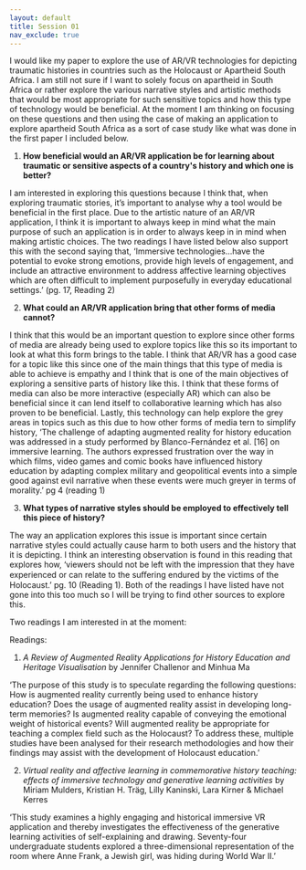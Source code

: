 ```yaml
---
layout: default
title: Session 01
nav_exclude: true
---
```


I would like my paper to explore the use of AR/VR technologies for depicting traumatic histories in countries such as the Holocaust or Apartheid South Africa. I am still not sure if I want to solely focus on apartheid in South Africa or rather explore the various narrative styles and artistic methods that would be most appropriate for such sensitive topics and how this type of technology would be beneficial. At the moment I am thinking on focusing on these questions and then using the case of making an application to explore apartheid South Africa as a sort of case study like what was done in the first paper I included below. 

1. **How beneficial would an AR/VR application be for learning about traumatic or sensitive aspects of a country's history and which one is better?**

I am interested in exploring this questions because I think that, when exploring traumatic stories, it’s important to analyse why a tool would be beneficial  in the first place. Due to the artistic nature of an AR/VR application, I think it is important to always keep in mind what the main purpose of such an application is in order to always keep in in mind when making artistic choices.  The two readings I have listed below also support this with the second saying that, ‘Immersive technologies…have the potential to evoke strong emotions, provide high levels of engagement, and include an attractive environment to address affective learning objectives which are often difficult to implement purposefully in everyday educational settings.’ (pg. 17, Reading 2)

2. **What could an AR/VR application bring that other forms of media cannot?** 

I think that this would be an important question to explore since other forms of media are already being used to explore topics like this so its important to look at what this form brings to the table.  I think that AR/VR has a good case for a topic like this since one of the main things that this type of media is able to achieve is empathy and I think that is one of the main objectives of exploring a sensitive parts of history like this. I think that these forms of media can also be more interactive (especially AR) which can also be beneficial since it can lend itself to collaborative learning which has also proven to be beneficial. Lastly, this technology can help explore the grey areas in topics such as this due to how other forms of media tern to simplify history, ‘The challenge of adapting augmented reality for history education was addressed in a study performed by Blanco-Fernández et al. [16] on immersive learning. The authors expressed frustration over the way in which films, video games and comic books have influenced history education by adapting complex military and geopolitical events into a simple good against evil narrative when these events were much greyer in terms of morality.’ pg 4 (reading 1)

3. **What types of narrative styles should be employed to effectively tell this piece of history?** 

The way an application explores this issue is important since certain narrative styles could actually cause harm to both users and the history that it is depicting. I think an interesting observation is found in this reading that explores how, ‘viewers should not be left with the impression that they have experienced or can relate to the suﬀering endured by the victims of the Holocaust.’  pg. 10 (Reading 1). Both of the readings I have listed have not gone into this too much so I will be trying to find other sources to explore this.

Two readings I am interested in at the moment:

Readings: 

1. *A Review of Augmented Reality Applications for History Education and Heritage Visualisation* by Jennifer Challenor and Minhua Ma

‘The purpose of this study is to speculate regarding the following questions: How is augmented reality currently being used to enhance history education? Does the usage of augmented reality assist in developing long-term memories? Is augmented reality capable of conveying the emotional weight of historical events? Will augmented reality be appropriate for teaching a complex field such as the Holocaust? To address these, multiple studies have been analysed for their research methodologies and how their findings may assist with the development of
Holocaust education.’

2. *Virtual reality and affective learning in commemorative history teaching: effects of immersive technology and generative learning activities* by Miriam Mulders, Kristian H. Träg, Lilly Kaninski, Lara Kirner & Michael Kerres

‘This study examines a highly engaging and historical immersive VR application and thereby investigates the effectiveness of the generative learning activities of self-explaining and drawing. Seventy-four undergraduate students explored a three-dimensional representation of the room where Anne Frank, a Jewish girl, was hiding during World War II.’